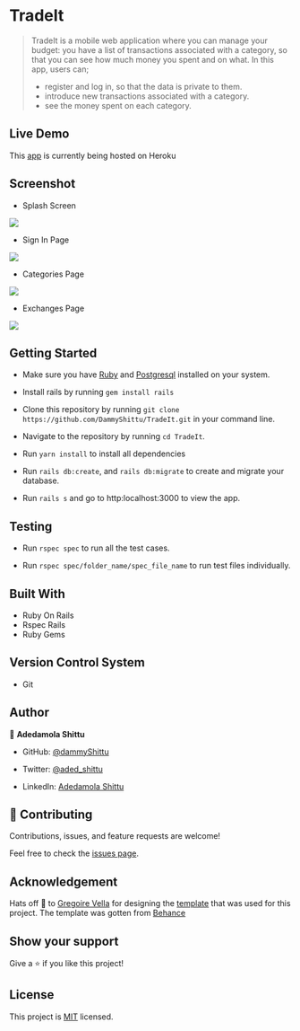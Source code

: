 # TradeIt

> TradeIt is a mobile web application where you can manage your budget: you have a list of transactions associated with a category, so that you can see how much money you spent and on what. In this app, users can;
> - register and log in, so that the data is private to them.
> - introduce new transactions associated with a category.
> - see the money spent on each category.

## Live Demo

This [app]() is currently being hosted on Heroku
## Screenshot

- Splash Screen

![](https://i.imgur.com/XLAPfs0.png)

- Sign In Page

![](https://i.imgur.com/jvSK1PB.png)

- Categories Page

![](https://i.imgur.com/T3Dsobb.png)

- Exchanges Page

![](https://i.imgur.com/ZlDTkEw.png)
## Getting Started

- Make sure you have [Ruby](https://www.ruby-lang.org/en/documentation/installation/) and [Postgresql](https://www.postgresql.org/download/) installed on your system.

- Install rails by running `gem install rails`

- Clone this repository by running `git clone https://github.com/DammyShittu/TradeIt.git` in your command line.

- Navigate to the repository by running `cd TradeIt`.

- Run `yarn install` to install all dependencies

- Run `rails db:create`, and `rails db:migrate`  to create and migrate your database.

- Run `rails s` and go to http:localhost:3000 to view the app.

## Testing

- Run `rspec spec` to run all the test cases.

- Run `rspec spec/folder_name/spec_file_name` to run test files individually.

## Built With

- Ruby On Rails
- Rspec Rails
- Ruby Gems

## Version Control System

- Git

## Author

👤 **Adedamola Shittu**

- GitHub: [@dammyShittu](https://github.com/DammyShittu/)

- Twitter: [@aded_shittu](https://twitter.com/aded_shittu/)

- LinkedIn: [Adedamola Shittu](https://www.linkedin.com/in/adedamolashittu/)


## 🤝 Contributing

Contributions, issues, and feature requests are welcome!

Feel free to check the [issues page](https://github.com/DammyShittu/TradeIt/issues).

## Acknowledgement

Hats off 🎩 to [Gregoire Vella](https://www.behance.net/gregoirevella) for designing the [template](https://www.behance.net/gallery/19759151/Snapscan-iOs-design-and-branding?tracking_source=) that was used for this project. The template was gotten from [Behance](https://www.behance.net/)

## Show your support

Give a ⭐️ if you like this project!

## License

This project is [MIT](LICENSE) licensed.
